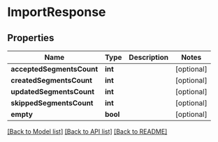 # ImportResponse

## Properties
Name | Type | Description | Notes
------------ | ------------- | ------------- | -------------
**acceptedSegmentsCount** | **int** |  | [optional] 
**createdSegmentsCount** | **int** |  | [optional] 
**updatedSegmentsCount** | **int** |  | [optional] 
**skippedSegmentsCount** | **int** |  | [optional] 
**empty** | **bool** |  | [optional] 

[[Back to Model list]](../README.md#documentation-for-models) [[Back to API list]](../README.md#documentation-for-api-endpoints) [[Back to README]](../README.md)


